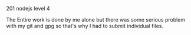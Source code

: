 201 nodejs level 4

The Entire work is done by me alone but there was some serious problem with my git and gpg so that's why I had to submit individual files.


